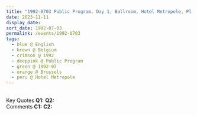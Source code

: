 ```yaml
---
title: "1992-0703 Public Program, Day 1, Ballroom, Hotel Metropole, Pl. De Brouckère 31, Brussels, Belgium"
date: 2023-11-11
display_date: 
sort_date: 1992-07-03
permalink: /events/1992-0703
tags:
  - blue @ English
  - brown @ Belgium
  - crimson @ 1992
  - deeppink @ Public Program
  - green @ 1992-07
  - orange @ Brussels
  - peru @ Hotel Metropole
---
```


<br>

<wave-list>
  <list-title color="DarkSeaGreen" width="55">Key Quotes</list-title>
  <list-item color="BlanchedAlmond" width="280"><b>Q1:</b> <i></i></list-item>
  <list-item color="Lavender" width="280"><b>Q2:</b> <i></i></list-item>
</wave-list>

<br>

<wave-list>
  <list-title color="DarkSeaGreen" width="55">Comments</list-title>
  <list-item color="BlanchedAlmond" width="280"><b>C1:</b> <i></i></list-item>
  <list-item color="Lavender" width="280"><b>C2:</b> <i></i></list-item>
</wave-list>